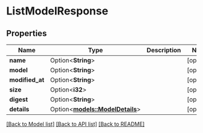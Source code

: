 # ListModelResponse

## Properties

Name | Type | Description | Notes
------------ | ------------- | ------------- | -------------
**name** | Option<**String**> |  | [optional]
**model** | Option<**String**> |  | [optional]
**modified_at** | Option<**String**> |  | [optional]
**size** | Option<**i32**> |  | [optional]
**digest** | Option<**String**> |  | [optional]
**details** | Option<[**models::ModelDetails**](ModelDetails.md)> |  | [optional]

[[Back to Model list]](../README.md#documentation-for-models) [[Back to API list]](../README.md#documentation-for-api-endpoints) [[Back to README]](../README.md)


